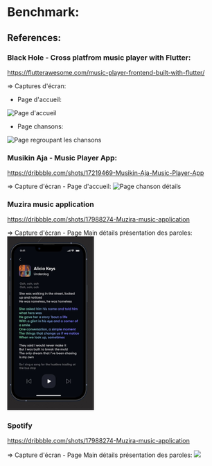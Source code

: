 # Benchmark:

## References:

### Black Hole - Cross platfrom music player with Flutter:
https://flutterawesome.com/music-player-frontend-built-with-flutter/

=> Captures d'écran:
- Page d'accueil:
<img src="https://raw.githubusercontent.com/Sangwan5688/BlackHole/main/fastlane/metadata/android/en-US/images/phoneScreenshots/1.png" alt="Page d'accueil" width="200"/>

- Page chansons:
<img src="https://raw.githubusercontent.com/Sangwan5688/BlackHole/main/fastlane/metadata/android/en-US/images/phoneScreenshots/4.png" alt="Page regroupant les chansons" width="200"/>


### Musikin Aja - Music Player App:
https://dribbble.com/shots/17219469-Musikin-Aja-Music-Player-App

=> Capture d'écran - Page d'accueil:
<img src="https://cdn.dribbble.com/users/7072315/screenshots/17219469/media/7471cd3aa828c08e58dbc7db7fd821ed.png" alt="Page chanson détails" width="400"/>


### Muzira music application
https://dribbble.com/shots/17988274-Muzira-music-application

=> Capture d'écran - Page Main détails présentation des paroles:
<img src="lyrics.jpg" width="200"/>


### Spotify
https://dribbble.com/shots/17988274-Muzira-music-application

=> Capture d'écran - Page Main détails présentation des paroles:
<img src="https://techanoa.com/wp-content/uploads/2023/02/Why-are-Spotify-lyrics-not-showing-working-techanoa.com_.png" width="400"/>

